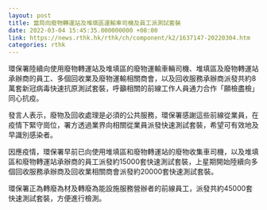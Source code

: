 ```yaml
---
layout: post
title: 當局向廢物轉運站及堆填區運輸車司機及員工派測試套裝
date: 2022-03-04 15:45:35.000000000 +08:00
link: https://news.rthk.hk/rthk/ch/component/k2/1637147-20220304.htm
categories: rthk
---
```


環保署陸續向使用廢物轉運站及堆填區的廢物運輸車輛司機、堆填區及廢物轉運站承辦商的員工、多個回收業及廢物運輸相關商會，以及回收服務承辦商派發共約8萬套新冠病毒快速抗原測試套裝，呼籲相關的前線工作人員通力合作「願檢盡檢」同心抗疫。

發言人表示，廢物及回收處理是必須的公共服務，環保署感謝這些前線從業員，在疫情下緊守崗位，署方透過業界向相關從業員派發快速測試套裝，希望可有效地及早識別感染者。

因應疫情，環保署早前已向使用堆填區和廢物轉運站的廢物收集車司機，以及堆填區和廢物轉運站承辦商的員工派發約15000套快速測試套裝，上星期開始陸續向多個回收服務承辦商及回收業相關商會派發約20000套快速測試套裝。

環保署正為轉廢為材及轉廢為能設施服務營辦者的前線員工，派發共約45000套快速測試套裝，方便進行檢測。
